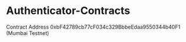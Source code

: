 # Authenticator-Contracts

Contract Address
0xbF42789cb77cF034c329BbbeEdaa9550344b40F1 (Mumbai Testnet)
